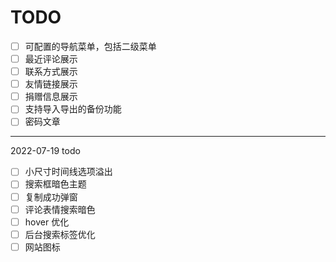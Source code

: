 # TODO

- [ ] 可配置的导航菜单，包括二级菜单
- [ ] 最近评论展示
- [ ] 联系方式展示
- [ ] 友情链接展示
- [ ] 捐赠信息展示
- [ ] 支持导入导出的备份功能
- [ ] 密码文章

---

2022-07-19 todo

- [ ] 小尺寸时间线选项溢出
- [ ] 搜索框暗色主题
- [ ] 复制成功弹窗
- [ ] 评论表情搜索暗色
- [ ] hover 优化
- [ ] 后台搜索标签优化
- [ ] 网站图标
